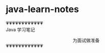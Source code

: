 # java-learn-notes
💗💗💗💗💗💗💗💗💗💗💗💗<br/>
Java 学习笔记<br/>
<center>为面试做准备<br/></center>
💗💗💗💗💗💗💗💗💗💗💗💗<br/></certer>
